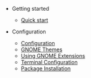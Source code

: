 * Getting started

  * [Quick start](quickstart.md)

* Configuration
  * [Configuration](config-configuration.md)
  * [GNOME Themes](help-themes.md)
  * [Using GNOME Extensions](help-extensions.md)
  * [Terminal Configuration](config_terminal.md)
  * [Package Installation](help-packages.md)